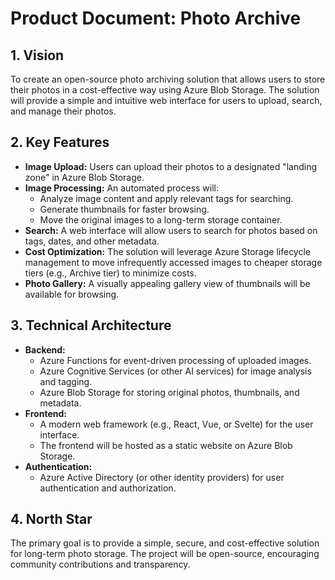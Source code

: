 # Product Document: Photo Archive

## 1. Vision

To create an open-source photo archiving solution that allows users to store their photos in a cost-effective way using Azure Blob Storage. The solution will provide a simple and intuitive web interface for users to upload, search, and manage their photos.

## 2. Key Features

*   **Image Upload:** Users can upload their photos to a designated "landing zone" in Azure Blob Storage.
*   **Image Processing:** An automated process will:
    *   Analyze image content and apply relevant tags for searching.
    *   Generate thumbnails for faster browsing.
    *   Move the original images to a long-term storage container.
*   **Search:** A web interface will allow users to search for photos based on tags, dates, and other metadata.
*   **Cost Optimization:** The solution will leverage Azure Storage lifecycle management to move infrequently accessed images to cheaper storage tiers (e.g., Archive tier) to minimize costs.
*   **Photo Gallery:** A visually appealing gallery view of thumbnails will be available for browsing.

## 3. Technical Architecture

*   **Backend:**
    *   Azure Functions for event-driven processing of uploaded images.
    *   Azure Cognitive Services (or other AI services) for image analysis and tagging.
    *   Azure Blob Storage for storing original photos, thumbnails, and metadata.
*   **Frontend:**
    *   A modern web framework (e.g., React, Vue, or Svelte) for the user interface.
    *   The frontend will be hosted as a static website on Azure Blob Storage.
*   **Authentication:**
    *   Azure Active Directory (or other identity providers) for user authentication and authorization.

## 4. North Star

The primary goal is to provide a simple, secure, and cost-effective solution for long-term photo storage. The project will be open-source, encouraging community contributions and transparency.
